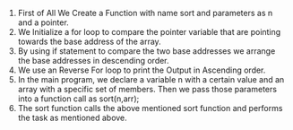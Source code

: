 1) First of All We Create a Function with name sort and parameters as n and a pointer.
2) We Initialize a for loop to compare the pointer variable that are pointing towards the base address of the array.
3) By using if statement to compare the two base addresses we arrange the base addresses in descending order.
4) We use an Reverse For loop to print the Output in Ascending order.
5) In the main program, we declare a variable n with a certain value and an array with a specific set of members. Then we pass those parameters into a function call as sort(n,arr);
6) The sort function calls the above mentioned sort function and performs the task as mentioned above.